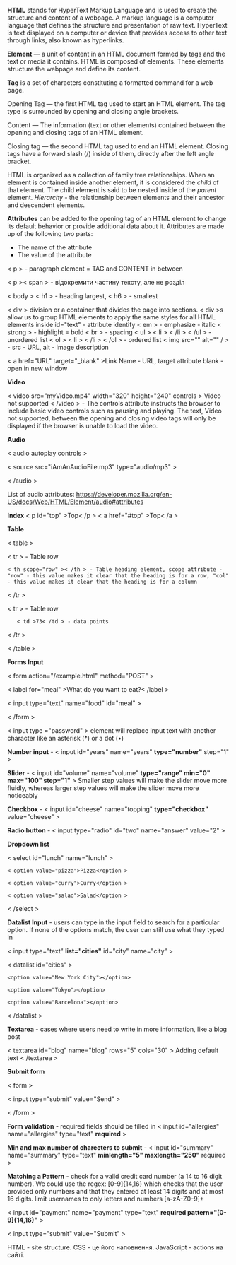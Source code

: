 **HTML** stands for HyperText Markup Language and is used to create the structure and content of a webpage. A markup language is a computer language that defines the structure and presentation of raw text. HyperText is text displayed on a computer or device that provides access to other text through links, also known as hyperlinks.

**Element** — a unit of content in an HTML document formed by tags and the text or media it contains. HTML is composed of elements. These elements structure the webpage and define its content.

**Tag** is a set of characters constituting a formatted command for a web page.

Opening Tag — the first HTML tag used to start an HTML element. The tag type is surrounded by opening and closing angle brackets.

Content — The information (text or other elements) contained between the opening and closing tags of an HTML element.

Closing tag — the second HTML tag used to end an HTML element. Closing tags have a forward slash (/) inside of them, directly after the left angle bracket.

HTML is organized as a collection of family tree relationships.
When an element is contained inside another element, it is considered the *child* of that element. The child element is said to be nested inside of the *parent* element.
*Hierarchy* - the relationship between elements and their ancestor and descendent elements.

**Attributes** can be added to the opening tag of an HTML element to change its default behavior or provide additional data about it.  Attributes are made up of the following two parts:
- The name of the attribute
- The value of the attribute

< p > - paragraph element = TAG and CONTENT in between

< p >< span > - відокремити частину тексту, але не розділ

< body >
< h1 > - heading largest, < h6 > - smallest
  
< div > division or a container that divides the page into sections. < div >s allow us to group HTML elements to apply the same styles for all HTML elements inside
id="text" - attribute identify
< em > - emphasize - italic
< strong > - highlight = bold
< br > - spacing
< ul > < li > < /li > < /ul > - unordered list
< ol > < li > < /li > < /ol > - ordered list
< img src="" alt="" / > - src - URL, alt - image description

< a href="URL" target="_blank" >Link Name</a > - URL, target attribute blank - open in new window

**Video**

< video src="myVideo.mp4" width="320" height="240" controls >
  Video not supported
< /video > - The controls attribute instructs the browser to include basic video controls such as pausing and playing.  The text, Video not supported, between the opening and closing video tags will only be displayed if the browser is unable to load the video.

**Audio**

< audio autoplay controls >

  < source src="iAmAnAudioFile.mp3" type="audio/mp3" >
  
< /audio >

List of audio attributes: https://developer.mozilla.org/en-US/docs/Web/HTML/Element/audio#attributes

**Index**
< p id="top" >Top< /p >
< a href="#top" >Top< /a >

<!-- Comment -->

**Table**

< table >

   < tr >  - Table row

    < th scope="row" >< /th > - Table heading element, scope attribute - "row" - this value makes it clear that the heading is for a row, "col" - this value makes it clear that the heading is for a column
    
   < /tr >
   
   < tr > - Table row
   
       < td >73< /td > - data points
       
   < /tr >
   
< /table >

**Forms Input**

< form action="/example.html" method="POST" >

  < label for="meal" >What do you want to eat?< /label >

  < input type="text" name="food" id="meal" >

< /form >

< input type ="password" > element will replace input text with another character like an asterisk (*) or a dot (•)

**Number input** - < input id="years" name="years" **type="number"** step="1" >

**Slider** - < input id="volume" name="volume" **type="range" min="0" max="100" step="1"** >
Smaller step values will make the slider move more fluidly, whereas larger step values will make the slider move more noticeably

**Checkbox** - < input id="cheese" name="topping" **type="checkbox"** value="cheese" >

**Radio button** - < input type="radio" id="two" name="answer" value="2" > 

**Dropdown list**

  < select id="lunch" name="lunch" >
  
    < option value="pizza">Pizza</option >
    
    < option value="curry">Curry</option >
    
    < option value="salad">Salad</option >
    
  < /select >

  **Datalist Input** - users can type in the input field to search for a particular option. If none of the options match, the user can still use what they typed in

 < input type="text" **list="cities"** id="city" name="city" >

  < datalist id="cities" >
    
    <option value="New York City"></option>
    
    <option value="Tokyo"></option>
    
    <option value="Barcelona"></option>
    
  < /datalist >

**Textarea** - cases where users need to write in more information, like a blog post

< textarea id="blog" name="blog" rows="5" cols="30" > Adding default text < /textarea >

**Submit form**

< form >

< input type="submit" value="Send" >

< /form >

**Form validation** - required fields should be filled in < input id="allergies" name="allergies" type="text" **required** >

**Min and max number of charecters to submit** - < input id="summary" name="summary" type="text" **minlength="5" maxlength="250"** required >

**Matching a Pattern** - check for a valid credit card number (a 14 to 16 digit number). We could use the regex: [0-9]{14,16} which checks that the user provided only numbers and that they entered at least 14 digits and at most 16 digits. limit usernames to only letters and numbers [a-zA-Z0-9]+

  < input id="payment" name="payment" type="text" **required pattern="[0-9]{14,16}"** >
  
  < input type="submit" value="Submit" >

HTML - site structure. CSS - це його наповнення. JavaScript - actions на сайті.
